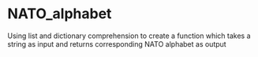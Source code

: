 # NATO_alphabet
Using list and dictionary comprehension to create a function which takes a string as input and returns corresponding NATO alphabet as output
